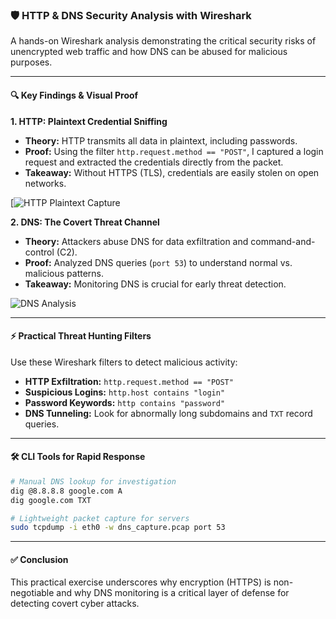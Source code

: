 ### **🛡️ HTTP & DNS Security Analysis with Wireshark**

A hands-on Wireshark analysis demonstrating the critical security risks of unencrypted web traffic and how DNS can be abused for malicious purposes.

---

#### **🔍 Key Findings & Visual Proof**

**1. HTTP: Plaintext Credential Sniffing**
*   **Theory:** HTTP transmits all data in plaintext, including passwords.
*   **Proof:** Using the filter `http.request.method == "POST"`, I captured a login request and extracted the credentials directly from the packet.
*   **Takeaway:** Without HTTPS (TLS), credentials are easily stolen on open networks.

[![HTTP Plaintext Capture]()

**2. DNS: The Covert Threat Channel**
*   **Theory:** Attackers abuse DNS for data exfiltration and command-and-control (C2).
*   **Proof:** Analyzed DNS queries (`port 53`) to understand normal vs. malicious patterns.
*   **Takeaway:** Monitoring DNS is crucial for early threat detection.

![DNS Analysis]()

---

#### **⚡ Practical Threat Hunting Filters**

Use these Wireshark filters to detect malicious activity:
*   **HTTP Exfiltration:** `http.request.method == "POST"`
*   **Suspicious Logins:** `http.host contains "login"`
*   **Password Keywords:** `http contains "password"`
*   **DNS Tunneling:** Look for abnormally long subdomains and `TXT` record queries.

---

#### **🛠️ CLI Tools for Rapid Response**

```bash
# Manual DNS lookup for investigation
dig @8.8.8.8 google.com A
dig google.com TXT

# Lightweight packet capture for servers
sudo tcpdump -i eth0 -w dns_capture.pcap port 53
```

---

#### **✅ Conclusion**

This practical exercise underscores why encryption (HTTPS) is non-negotiable and why DNS monitoring is a critical layer of defense for detecting covert cyber attacks.
